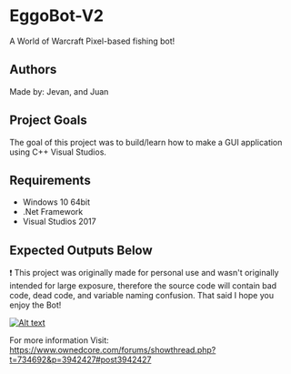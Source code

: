 # EggoBot-V2
A World of Warcraft Pixel-based fishing bot!

## Authors
Made by: Jevan, and Juan

## Project Goals
The goal of this project was to build/learn how to make a GUI application using C++ Visual Studios.

## Requirements
- Windows 10 64bit
- .Net Framework
- Visual Studios 2017

## Expected Outputs Below
:exclamation: This project was originally made for personal use and wasn't originally intended for large exposure, therefore the source code will contain bad code, dead code, and variable naming confusion. That said I hope you enjoy the Bot!

[![Alt text](https://img.youtube.com/vi/ZOHQxZvFqOQ/0.jpg)](https://www.youtube.com/watch?v=ZOHQxZvFqOQ)

For more information Visit: 
https://www.ownedcore.com/forums/showthread.php?t=734692&p=3942427#post3942427
